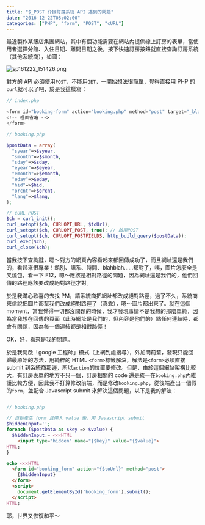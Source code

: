 ```yaml
---
title: "$_POST 介接訂房系統 API 遇到的問題"
date: "2016-12-22T08:02:00"
categories: ["PHP", "form", "POST", "cURL"]
---
```


最近製作某飯店集團網站，其中有個功能需要在網站內提供線上訂房的表單，當使用者選擇分館、入住日期、離開日期之後，按下快速訂房按鈕就直接查詢訂房系統（其他系統商），如圖：

![sp161222_151426.png](http://user-image.logdown.io/user/14750/blog/13947/post/1234234/kPPq3MHsQoKtY3lRv07K_sp161222_151426.png)

對方的 API 必須使用`POST`，不能用`GET`，一開始想法很簡單，覺得直接用 PHP 的`curl`就可以了吧，於是我這樣寫：

```php
// index.php

<form id="booking-form" action="booking.php" method="post" target="_blank">
<!-- 裡面省略 -->
</form>

```


```php
// booking.php

$postData = array(
  "syear"=>$syear,
  "smonth"=>$smonth,
  "sday"=>$sday,
  "eyear"=>$eyear,
  "emonth"=>$emonth,
  "eday"=>$eday,
  "hid"=>$hid,
  "orcnt"=>$orcnt,
  "lang"=>$lang,
);

// cURL POST
$ch = curl_init();
curl_setopt($ch, CURLOPT_URL, $toUrl);
curl_setopt($ch, CURLOPT_POST, true); // 啟用POST
curl_setopt($ch, CURLOPT_POSTFIELDS, http_build_query($postData)); 
curl_exec($ch); 
curl_close($ch);

```

當我按下查詢鍵，嗯～對方的網頁內容看起來都回傳成功了，而且網址還是我們的，看起來很專業！館別、語系、時間、blahblah......都對了，咦，圖片怎麼全是叉燒包，看一下 F12，嗯～應該是相對路徑的問題，因為網址還是我們的，他們回傳的路徑應該要改成絕對路徑才對。

於是我滿心歡喜的去找 PM，請系統商把網址都改成絕對路徑，過了不久，系統商來信說把圖片都幫我們改成絕對路徑了（真乖），嗯～圖片都出來了。就在這個 moment，當我覺得一切都沒問題的時候，我才發現事情不是我想的那麼單純，因為當我想在回傳的頁面（此時網址是我們的，但內容是他們的）點任何連結時，都會有問題，因為每一個連結都是相對路徑！

OK，好，看來是我的問題。

於是我開啟「google 工程師」模式（上網到處搜尋），外加問前輩，發現只能回歸最原始的方法，用純粹的 HTML `<form>`標籤解決，解法是`<form>`必須直接 submit 到系統商那邊，所以`action`的位置要修改。但是，由於這個網站架構比較大，有訂房表單的地方不只一個，訂房相關的 code 還是統一在`booking.php`內維護比較方便，因此我不打算修改前端，而是修改`booking.php`，從後端產出一個假的`form`，並配合 Javascript submit 來解決這個問題，以下是我的解法：

```php

// booking.php

// 自動產生 form 且帶入 value 後，用 Javascript submit
$hiddenInput='';
foreach ($postData as $key => $value) {
  $hiddenInput.= <<<HTML
    <input type="hidden" name="{$key}" value="{$value}">
HTML;
}

echo <<<HTML
  <form id="booking_form" action="{$toUrl}" method="post">
    {$hiddenInput}
  </form>
  <script>
    document.getElementById('booking_form').submit();
  </script>
HTML;

```

耶，世界又恢復和平～
